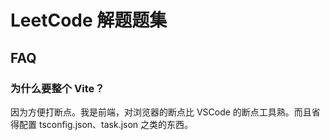 # LeetCode 解题题集

## FAQ

### 为什么要整个 Vite？

因为方便打断点。我是前端，对浏览器的断点比 VSCode 的断点工具熟。而且省得配置 tsconfig.json、task.json 之类的东西。
